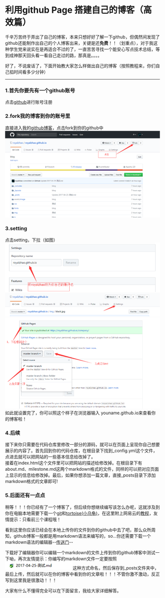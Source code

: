 # 利用github Page 搭建自己的博客（高效篇）
千辛万苦终于弄出了自己的博客，本来只想好好了解一下github，但偶然间发现了github还能制作出自己的个人博客出来，关键是还**免费**！！（划重点），对于我这种学生党来说实在是再适合不过的了，一直苦苦寻找一个能安心写点技术总结，等到成神那天回头看一看自己走过的路，那真是。。。。  

好了，不说废话了，下面开始教大家怎么样做出自己的博客（按照教程来，你们自己掐时间看多少分钟）  
 ***
### 1.首先你要先有一个github账号   
点击[github](http://www.github.com)进行账号注册   
### 2.fork我的博客到你的账号里  
直接进入我的[github博客](https://github.com/royalzhao/royalzhao.github.io)，点击fork到你的github中  
![fork](/img/fork.png)
### 3.setting  
点击setting，下拉（如图）   
  ![setting](/img/rename.png)
 ![setting](/img/setting.png)   
 ![setting](/img/save.png)  
如此就设置完了，你可以照这个样子在浏览器输入 youname.github.io来查看你的博客啦！  
### 4.后续  
接下来你只需要在代码仓库里修改一部分的源码，就可以在页面上呈现你自己想要展示的内容了。首先回到你的代码仓库，在根目录下找到_config.yml这个文件，点进去就可以把网站的一些基本信息给改掉了。  
接着在index.html这个文件里可以把网站的描述给修改掉。在根目录下有about.md、milestone.md这两个markdown格式的文件，同样的可以把对应页面上显示的信息给修改掉。最后，如果你想添加一篇文章，直接_posts目录下添加markdown格式的文章即可!  
### 5.后面还有一点点  
稍等！！！你已经有了一个博客了，但后续你想继续编写该怎么办呢，这就涉及到你在电脑本地需要下载一个[git](https://git-scm.com/downloads)和[tortoise(小乌龟)](https://tortoisegit.org/download/)，在这里附上网易云的[教程](http://study.163.com/course/introduction.htm?courseId=1003384004#/courseDetail?tab=1)，友情提示：只看前三个课程哦！   

看到这里你应该已经会在本地上传你的文件到你的github中去了吧，那么众所周知，github博客一般都是用markdown语法来编写的，so...你还需要下载一个markdown语法的编辑器--[传送门](http://markdownpad.com/download.html)--  

下载好了编辑器你可以编辑一个markdown的文件上传到你的github博客中测试一下呦，再次友情提示：你编写的markdown文件一定要按照![name](/img/name.png)这种方式命名，然后保存到_posts文件夹中，最后上传，然后就可以在你的博客中看到你的文章啦！！！不管你激不激动，反正写到这里我是很激动！！！   

大家有什么不懂得完全可以在下面留言，我给大家详细解答。
  
